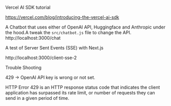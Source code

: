 Vercel AI SDK tutorial

https://vercel.com/blog/introducing-the-vercel-ai-sdk

A Chatbot that uses either of OpenAI API, Huggingface and Anthropic under the hood.A
tweak the `src/chatbot.js` file to change the API.
http://localhost:3000/chat

A test of Server Sent Events (SSE) with Next.js

http://localhost:3000/client-sse-2

Trouble Shooting

429 -> OpenAI API key is wrong or not set.

HTTP Error 429 is an HTTP response status code that indicates the client application has surpassed its rate limit,
or number of requests they can send in a given period of time.